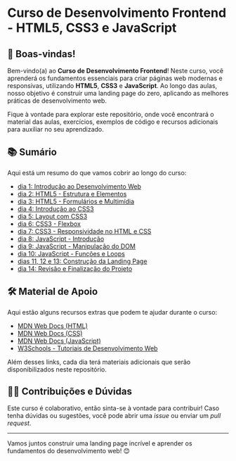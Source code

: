 # Curso de Desenvolvimento Frontend - HTML5, CSS3 e JavaScript

## 🚀 Boas-vindas!

Bem-vindo(a) ao **Curso de Desenvolvimento Frontend**! Neste curso, você aprenderá os fundamentos essenciais para criar páginas web modernas e responsivas, utilizando **HTML5**, **CSS3** e **JavaScript**. Ao longo das aulas, nosso objetivo é construir uma landing page do zero, aplicando as melhores práticas de desenvolvimento web.

Fique à vontade para explorar este repositório, onde você encontrará o material das aulas, exercícios, exemplos de código e recursos adicionais para auxiliar no seu aprendizado.

## 📚 Sumário

Aqui está um resumo do que vamos cobrir ao longo do curso:

- [dia 1: Introdução ao Desenvolvimento Web](./dia_1_introdução_desenvolvimento_web/README.md)
- [dia 2: HTML5 - Estrutura e Elementos](./dia_2_html5_estrutura_elementos/README.md)
- [dia 3: HTML5 - Formulários e Multimídia](./dia_3_html5_formularios_multimidia/README.md)
- [dia 4: Introdução ao CSS3](./dia_4_css3_introducao/README.md)
- [dia 5: Layout com CSS3](./dia_5_css3_layouts/README.md)
- [dia 6: CSS3 - Flexbox](./dia_6_css3_flexboxs/README.md)
- [dia 7: CSS3 - Responsividade no HTML e CSS](./dia_7_css3_responsividade/README.md)
- [dia 8: JavaScript - Introdução](./dia_8_js_instroducao/README.md)
- [dia 9: JavaScript - Manipulação do DOM](./dia_9_js_dom/README.md)
- [dia 10: JavaScript - Funções e Loops](./dia_10_js_functioons_loops/README.md)
- [dias 11, 12 e 13: Construção da Landing Page](./dia_11_12_13_construindo_landingpage/README.md)
- [dia 14: Revisão e Finalização do Projeto](./dia_14_revisao/README.md)

## 🛠️ Material de Apoio

Aqui estão alguns recursos extras que podem te ajudar durante o curso:

- [MDN Web Docs (HTML)](https://developer.mozilla.org/pt-BR/docs/Web/HTML)
- [MDN Web Docs (CSS)](https://developer.mozilla.org/pt-BR/docs/Web/CSS)
- [MDN Web Docs (JavaScript)](https://developer.mozilla.org/pt-BR/docs/Web/JavaScript)
- [W3Schools - Tutoriais de Desenvolvimento Web](https://www.w3schools.com/)

Além desses links, cada dia terá materiais adicionais que serão disponibilizados neste repositório.

## 👩‍💻 Contribuições e Dúvidas

Este curso é colaborativo, então sinta-se à vontade para contribuir! Caso tenha dúvidas ou sugestões, você pode abrir uma _issue_ ou enviar um _pull request_.

---

Vamos juntos construir uma landing page incrível e aprender os fundamentos do desenvolvimento web! 😊
